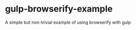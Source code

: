 gulp-browserify-example
=======================

A simple but non-trivial example of using browserify with gulp
